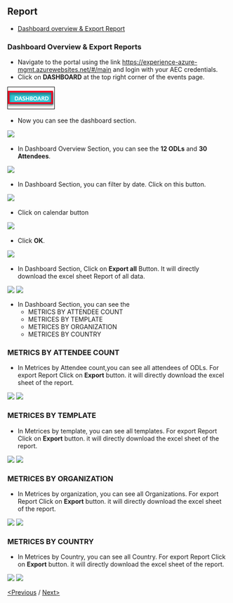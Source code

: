 ## Report
 * [Dashboard overview & Export Report](#dashboard-overview-&-export-report)

### Dashboard Overview & Export Reports
- Navigate to the portal using the link https://experience-azure-mgmt.azurewebsites.net/#/main and login with your AEC credentials.
- Click on **DASHBOARD** at the top right corner of the events page.
<img src="/Images/click_on_dashboard.png"/>

- Now you can see the dashboard section.
<img src="/Images/ODL_Dashboard.png"/>

- In Dashboard Overview Section, you can see the **12 ODLs** and **30 Attendees**.
<img src="/Images/ODL%26Attendees.png"/>

- In Dashboard Section, you can filter by date. Click on this button.

<img src="/Images/Filter_by_date.png"/>

- Click on calendar button

<img src="/Images/Filter_by_date1.png"/>

- Click **OK**.

<img src="/Images/filter_by_date2.png"/>

- In Dashboard Section, Click on **Export all** Button. It will directly download the excel sheet Report of all data.

<img src="/Images/Click_ExportAll.png"/>

<img src="/Images/Exportall_Report.png"/>

- In Dashboard Section, you can see the 
  * METRICS BY ATTENDEE COUNT
  * METRICES BY TEMPLATE
  * METRICES BY ORGANIZATION
  * METRICES BY COUNTRY

### METRICS BY ATTENDEE COUNT
- In Metrices by Attendee count,you can see all attendees of ODLs. For export Report Click on **Export** button. it will directly download the excel sheet of the report.

<img src="/Images/Metrices_AttendeeCount.png"/>

<img src="/Images/Attendee_ExportReport.png"/>

### METRICES BY TEMPLATE
- In Metrices by template, you can see all templates. For export Report Click on **Export** button. it will directly download the excel sheet of the report.

<img src="/Images/Metrices_TemplateCount.png"/>

<img src="/Images/Template_ExportReport.png"/>

### METRICES BY ORGANIZATION
- In Metrices by organization, you can see all Organizations. For export Report Click on **Export** button. it will directly download the excel sheet of the report.

<img src="/Images/Metrices_Organization.png"/>

<img src="/Images/Organization_ExportReport.png"/>

### METRICES BY COUNTRY
- In Metrices by Country, you can see all Country. For export Report Click on **Export** button. it will directly download the excel sheet of the report.

<img src="/Images/Metrices_Country.png"/>

<img src="/Images/Country_ExportReport.png"/>

[<Previous](https://github.com/ShivaniThadiyan/Azure-Experience-Center/blob/master/docs/ODL-User-Management.md) /
[Next>](https://github.com/ShivaniThadiyan/Azure-Experience-Center/blob/master/docs/License-Key-Distribution.md)

